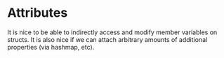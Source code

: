 # Attributes

It is nice to be able to indirectly access and modify member
variables on structs. It is also nice if we can attach arbitrary
amounts of additional properties (via hashmap, etc).
